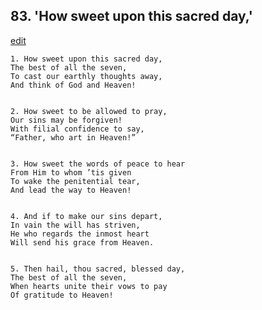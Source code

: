 
## 83.  'How sweet upon this sacred day,'
[edit](https://docs.google.com/document/d/1Y_57Nj9GvZBYj4fPdBdvSR_pPtM%2DXcdA/edit?mode=html)



    1. How sweet upon this sacred day,
    The best of all the seven,
    To cast our earthly thoughts away,
    And think of God and Heaven!


    2. How sweet to be allowed to pray,
    Our sins may be forgiven!
    With filial confidence to say,
    “Father, who art in Heaven!”


    3. How sweet the words of peace to hear
    From Him to whom ’tis given
    To wake the penitential tear,
    And lead the way to Heaven!


    4. And if to make our sins depart,
    In vain the will has striven,
    He who regards the inmost heart
    Will send his grace from Heaven.


    5. Then hail, thou sacred, blessed day,
    The best of all the seven,
    When hearts unite their vows to pay
    Of gratitude to Heaven!

